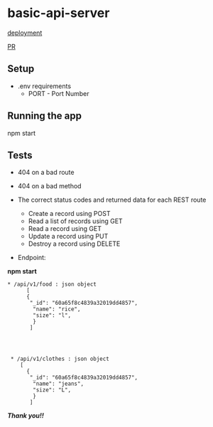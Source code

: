 # basic-api-server


[deployment](https://basic-api-server-jdeitawi.herokuapp.com/)

[PR](https://github.com/jdeitawimostafa/basic-api-server/pull/1)


 ## **Setup**
* .env requirements
  * PORT - Port Number


## **Running the app**
npm start


## **Tests**
* 404 on a bad route
* 404 on a bad method
* The correct status codes and returned data for each REST route
  * Create a record using POST
  * Read a list of records using GET
  * Read a record using GET
  * Update a record using PUT
  * Destroy a record using DELETE

* Endpoint: 


**npm start**


    * /api/v1/food : json object
          [
          {
           "_id": "60a65f8c4839a32019dd4857",
            "name": "rice",
            "size": "l",
            }
           ]
           
           
           
           
     * /api/v1/clothes : json object 
        [
          {
           "_id": "60a65f8c4839a32019dd4857",
            "name": "jeans",
            "size": "L",
            }
           ]  
 

***Thank you!!***
